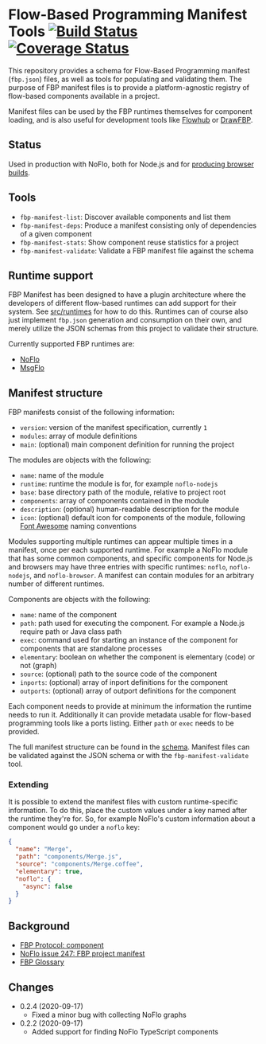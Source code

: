 Flow-Based Programming Manifest Tools [![Build Status](https://travis-ci.org/flowbased/fbp-manifest.svg?branch=master)](https://travis-ci.org/flowbased/fbp-manifest) [![Coverage Status](https://coveralls.io/repos/github/flowbased/fbp-manifest/badge.svg?branch=master)](https://coveralls.io/github/flowbased/fbp-manifest?branch=master)
=====================================

This repository provides a schema for Flow-Based Programming manifest (`fbp.json`) files, as well as tools for populating and validating them. The purpose of FBP manifest files is to provide a platform-agnostic registry of flow-based components available in a project.

Manifest files can be used by the FBP runtimes themselves for component loading, and is also useful for development tools like [Flowhub](https://flowhub.io) or [DrawFBP](https://github.com/jpaulm/drawfbp).

## Status

Used in production with NoFlo, both for Node.js and for [producing browser builds](https://github.com/noflo/noflo-component-loader).

## Tools

* `fbp-manifest-list`: Discover available components and list them
* `fbp-manifest-deps`: Produce a manifest consisting only of dependencies of a given component
* `fbp-manifest-stats`: Show component reuse statistics for a project
* `fbp-manifest-validate`: Validate a FBP manifest file against the schema

## Runtime support

FBP Manifest has been designed to have a plugin architecture where the developers of different flow-based runtimes can add support for their system. See [src/runtimes](https://github.com/flowbased/fbp-manifest/tree/master/src/runtimes) for how to do this. Runtimes can of course also just implement `fbp.json` generation and consumption on their own, and merely utilize the JSON schemas from this project to validate their structure.

Currently supported FBP runtimes are:

* [NoFlo](http://noflojs.org)
* [MsgFlo](https://github.com/msgflo/msgflo)

## Manifest structure

FBP manifests consist of the following information:

* `version`: version of the manifest specification, currently `1`
* `modules`: array of module definitions
* `main`: (optional) main component definition for running the project

The modules are objects with the following:

* `name`: name of the module
* `runtime`: runtime the module is for, for example `noflo-nodejs`
* `base`: base directory path of the module, relative to project root
* `components`: array of components contained in the module
* `description`: (optional) human-readable description for the module
* `icon`: (optional) default icon for components of the module, following [Font Awesome](http://fontawesome.io/icons/) naming conventions

Modules supporting multiple runtimes can appear multiple times in a manifest, once per each supported runtime. For example a NoFlo module that has some common components, and specific components for Node.js and browsers may have three entries with specific runtimes: `noflo`, `noflo-nodejs`, and `noflo-browser`. A manifest can contain modules for an arbitrary number of different runtimes.

Components are objects with the following:

* `name`: name of the component
* `path`: path used for executing the component. For example a Node.js require path or Java class path
* `exec`: command used for starting an instance of the component for components that are standalone processes
* `elementary`: boolean on whether the component is elementary (code) or not (graph)
* `source`: (optional) path to the source code of the component
* `inports`: (optional) array of inport definitions for the component
* `outports`: (optional) array of outport definitions for the component

Each component needs to provide at minimum the information the runtime needs to run it. Additionally it can provide metadata usable for flow-based programming tools like a ports listing. Either `path` or `exec` needs to be provided.

The full manifest structure can be found in the [schema](https://github.com/flowbased/fbp-manifest/tree/master/schemata). Manifest files can be validated against the JSON schema or with the `fbp-manifest-validate` tool.

### Extending

It is possible to extend the manifest files with custom runtime-specific information. To do this, place the custom values under a key named after the runtime they're for. So, for example NoFlo's custom information about a component would go under a `noflo` key:

```json
{
  "name": "Merge",
  "path": "components/Merge.js",
  "source": "components/Merge.coffee",
  "elementary": true,
  "noflo": {
    "async": false
  }
}
```

## Background

* [FBP Protocol: component](http://noflojs.org/documentation/protocol/#component)
* [NoFlo issue 247: FBP project manifest](https://github.com/noflo/noflo/issues/247)
* [FBP Glossary](http://www.jpaulmorrison.com/fbp/gloss.htm)

## Changes

* 0.2.4 (2020-09-17)
  - Fixed a minor bug with collecting NoFlo graphs
* 0.2.2 (2020-09-17)
  - Added support for finding NoFlo TypeScript components
